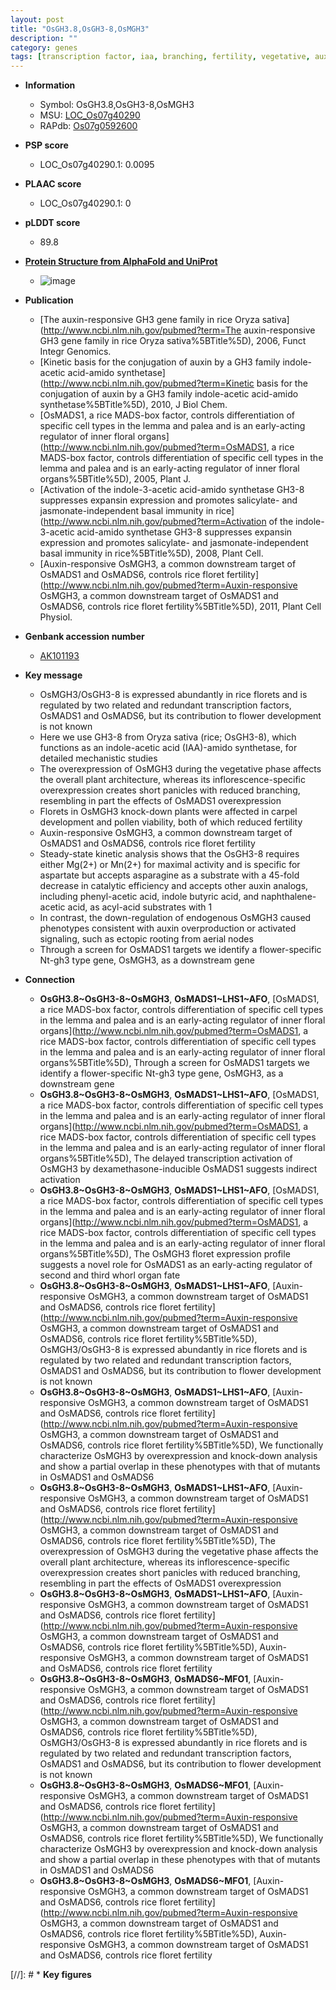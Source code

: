 ```yaml
---
layout: post
title: "OsGH3.8,OsGH3-8,OsMGH3"
description: ""
category: genes
tags: [transcription factor, iaa, branching, fertility, vegetative, auxin, flower, panicle, inflorescence, root, pollen, architecture]
---
```


* **Information**  
    + Symbol: OsGH3.8,OsGH3-8,OsMGH3  
    + MSU: [LOC_Os07g40290](http://rice.plantbiology.msu.edu/cgi-bin/ORF_infopage.cgi?orf=LOC_Os07g40290)  
    + RAPdb: [Os07g0592600](http://rapdb.dna.affrc.go.jp/viewer/gbrowse_details/irgsp1?name=Os07g0592600)  

* **PSP score**  
    + LOC_Os07g40290.1: 0.0095 

* **PLAAC score**  
    + LOC_Os07g40290.1: 0 

* **pLDDT score**
    + 89.8

* **[Protein Structure from AlphaFold and UniProt](https://www.uniprot.org/uniprotkb/Q0D4Z6/entry#structure)**
    + ![image](https://ricepsp.github.io/images/Q0/AF-Q0D4Z6-F1.png)

* **Publication**  
    + [The auxin-responsive GH3 gene family in rice Oryza sativa](http://www.ncbi.nlm.nih.gov/pubmed?term=The auxin-responsive GH3 gene family in rice Oryza sativa%5BTitle%5D), 2006, Funct Integr Genomics.
    + [Kinetic basis for the conjugation of auxin by a GH3 family indole-acetic acid-amido synthetase](http://www.ncbi.nlm.nih.gov/pubmed?term=Kinetic basis for the conjugation of auxin by a GH3 family indole-acetic acid-amido synthetase%5BTitle%5D), 2010, J Biol Chem.
    + [OsMADS1, a rice MADS-box factor, controls differentiation of specific cell types in the lemma and palea and is an early-acting regulator of inner floral organs](http://www.ncbi.nlm.nih.gov/pubmed?term=OsMADS1, a rice MADS-box factor, controls differentiation of specific cell types in the lemma and palea and is an early-acting regulator of inner floral organs%5BTitle%5D), 2005, Plant J.
    + [Activation of the indole-3-acetic acid-amido synthetase GH3-8 suppresses expansin expression and promotes salicylate- and jasmonate-independent basal immunity in rice](http://www.ncbi.nlm.nih.gov/pubmed?term=Activation of the indole-3-acetic acid-amido synthetase GH3-8 suppresses expansin expression and promotes salicylate- and jasmonate-independent basal immunity in rice%5BTitle%5D), 2008, Plant Cell.
    + [Auxin-responsive OsMGH3, a common downstream target of OsMADS1 and OsMADS6, controls rice floret fertility](http://www.ncbi.nlm.nih.gov/pubmed?term=Auxin-responsive OsMGH3, a common downstream target of OsMADS1 and OsMADS6, controls rice floret fertility%5BTitle%5D), 2011, Plant Cell Physiol.

* **Genbank accession number**  
    + [AK101193](http://www.ncbi.nlm.nih.gov/nuccore/AK101193)

* **Key message**  
    + OsMGH3/OsGH3-8 is expressed abundantly in rice florets and is regulated by two related and redundant transcription factors, OsMADS1 and OsMADS6, but its contribution to flower development is not known
    + Here we use GH3-8 from Oryza sativa (rice; OsGH3-8), which functions as an indole-acetic acid (IAA)-amido synthetase, for detailed mechanistic studies
    + The overexpression of OsMGH3 during the vegetative phase affects the overall plant architecture, whereas its inflorescence-specific overexpression creates short panicles with reduced branching, resembling in part the effects of OsMADS1 overexpression
    + Florets in OsMGH3 knock-down plants were affected in carpel development and pollen viability, both of which reduced fertility
    + Auxin-responsive OsMGH3, a common downstream target of OsMADS1 and OsMADS6, controls rice floret fertility
    + Steady-state kinetic analysis shows that the OsGH3-8 requires either Mg(2+) or Mn(2+) for maximal activity and is specific for aspartate but accepts asparagine as a substrate with a 45-fold decrease in catalytic efficiency and accepts other auxin analogs, including phenyl-acetic acid, indole butyric acid, and naphthalene-acetic acid, as acyl-acid substrates with 1
    + In contrast, the down-regulation of endogenous OsMGH3 caused phenotypes consistent with auxin overproduction or activated signaling, such as ectopic rooting from aerial nodes
    + Through a screen for OsMADS1 targets we identify a flower-specific Nt-gh3 type gene, OsMGH3, as a downstream gene

* **Connection**  
    + __OsGH3.8~OsGH3-8~OsMGH3__, __OsMADS1~LHS1~AFO__, [OsMADS1, a rice MADS-box factor, controls differentiation of specific cell types in the lemma and palea and is an early-acting regulator of inner floral organs](http://www.ncbi.nlm.nih.gov/pubmed?term=OsMADS1, a rice MADS-box factor, controls differentiation of specific cell types in the lemma and palea and is an early-acting regulator of inner floral organs%5BTitle%5D), Through a screen for OsMADS1 targets we identify a flower-specific Nt-gh3 type gene, OsMGH3, as a downstream gene
    + __OsGH3.8~OsGH3-8~OsMGH3__, __OsMADS1~LHS1~AFO__, [OsMADS1, a rice MADS-box factor, controls differentiation of specific cell types in the lemma and palea and is an early-acting regulator of inner floral organs](http://www.ncbi.nlm.nih.gov/pubmed?term=OsMADS1, a rice MADS-box factor, controls differentiation of specific cell types in the lemma and palea and is an early-acting regulator of inner floral organs%5BTitle%5D), The delayed transcription activation of OsMGH3 by dexamethasone-inducible OsMADS1 suggests indirect activation
    + __OsGH3.8~OsGH3-8~OsMGH3__, __OsMADS1~LHS1~AFO__, [OsMADS1, a rice MADS-box factor, controls differentiation of specific cell types in the lemma and palea and is an early-acting regulator of inner floral organs](http://www.ncbi.nlm.nih.gov/pubmed?term=OsMADS1, a rice MADS-box factor, controls differentiation of specific cell types in the lemma and palea and is an early-acting regulator of inner floral organs%5BTitle%5D), The OsMGH3 floret expression profile suggests a novel role for OsMADS1 as an early-acting regulator of second and third whorl organ fate
    + __OsGH3.8~OsGH3-8~OsMGH3__, __OsMADS1~LHS1~AFO__, [Auxin-responsive OsMGH3, a common downstream target of OsMADS1 and OsMADS6, controls rice floret fertility](http://www.ncbi.nlm.nih.gov/pubmed?term=Auxin-responsive OsMGH3, a common downstream target of OsMADS1 and OsMADS6, controls rice floret fertility%5BTitle%5D), OsMGH3/OsGH3-8 is expressed abundantly in rice florets and is regulated by two related and redundant transcription factors, OsMADS1 and OsMADS6, but its contribution to flower development is not known
    + __OsGH3.8~OsGH3-8~OsMGH3__, __OsMADS1~LHS1~AFO__, [Auxin-responsive OsMGH3, a common downstream target of OsMADS1 and OsMADS6, controls rice floret fertility](http://www.ncbi.nlm.nih.gov/pubmed?term=Auxin-responsive OsMGH3, a common downstream target of OsMADS1 and OsMADS6, controls rice floret fertility%5BTitle%5D), We functionally characterize OsMGH3 by overexpression and knock-down analysis and show a partial overlap in these phenotypes with that of mutants in OsMADS1 and OsMADS6
    + __OsGH3.8~OsGH3-8~OsMGH3__, __OsMADS1~LHS1~AFO__, [Auxin-responsive OsMGH3, a common downstream target of OsMADS1 and OsMADS6, controls rice floret fertility](http://www.ncbi.nlm.nih.gov/pubmed?term=Auxin-responsive OsMGH3, a common downstream target of OsMADS1 and OsMADS6, controls rice floret fertility%5BTitle%5D), The overexpression of OsMGH3 during the vegetative phase affects the overall plant architecture, whereas its inflorescence-specific overexpression creates short panicles with reduced branching, resembling in part the effects of OsMADS1 overexpression
    + __OsGH3.8~OsGH3-8~OsMGH3__, __OsMADS1~LHS1~AFO__, [Auxin-responsive OsMGH3, a common downstream target of OsMADS1 and OsMADS6, controls rice floret fertility](http://www.ncbi.nlm.nih.gov/pubmed?term=Auxin-responsive OsMGH3, a common downstream target of OsMADS1 and OsMADS6, controls rice floret fertility%5BTitle%5D), Auxin-responsive OsMGH3, a common downstream target of OsMADS1 and OsMADS6, controls rice floret fertility
    + __OsGH3.8~OsGH3-8~OsMGH3__, __OsMADS6~MFO1__, [Auxin-responsive OsMGH3, a common downstream target of OsMADS1 and OsMADS6, controls rice floret fertility](http://www.ncbi.nlm.nih.gov/pubmed?term=Auxin-responsive OsMGH3, a common downstream target of OsMADS1 and OsMADS6, controls rice floret fertility%5BTitle%5D), OsMGH3/OsGH3-8 is expressed abundantly in rice florets and is regulated by two related and redundant transcription factors, OsMADS1 and OsMADS6, but its contribution to flower development is not known
    + __OsGH3.8~OsGH3-8~OsMGH3__, __OsMADS6~MFO1__, [Auxin-responsive OsMGH3, a common downstream target of OsMADS1 and OsMADS6, controls rice floret fertility](http://www.ncbi.nlm.nih.gov/pubmed?term=Auxin-responsive OsMGH3, a common downstream target of OsMADS1 and OsMADS6, controls rice floret fertility%5BTitle%5D), We functionally characterize OsMGH3 by overexpression and knock-down analysis and show a partial overlap in these phenotypes with that of mutants in OsMADS1 and OsMADS6
    + __OsGH3.8~OsGH3-8~OsMGH3__, __OsMADS6~MFO1__, [Auxin-responsive OsMGH3, a common downstream target of OsMADS1 and OsMADS6, controls rice floret fertility](http://www.ncbi.nlm.nih.gov/pubmed?term=Auxin-responsive OsMGH3, a common downstream target of OsMADS1 and OsMADS6, controls rice floret fertility%5BTitle%5D), Auxin-responsive OsMGH3, a common downstream target of OsMADS1 and OsMADS6, controls rice floret fertility

[//]: # * **Key figures**  


